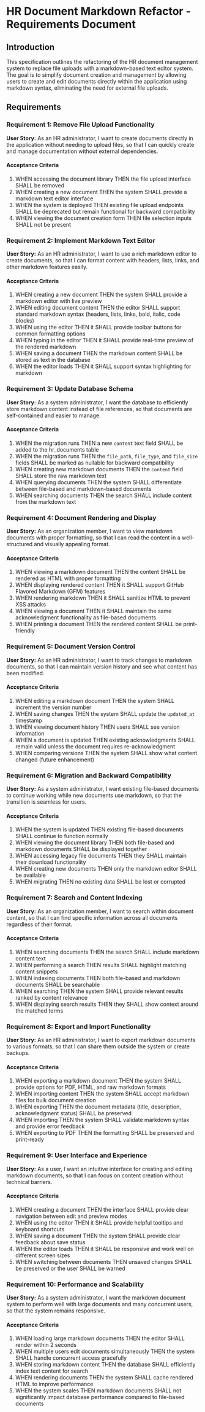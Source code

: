 # HR Document Markdown Refactor - Requirements Document

## Introduction

This specification outlines the refactoring of the HR document management system to replace file uploads with a markdown-based text editor system. The goal is to simplify document creation and management by allowing users to create and edit documents directly within the application using markdown syntax, eliminating the need for external file uploads.

## Requirements

### Requirement 1: Remove File Upload Functionality

**User Story:** As an HR administrator, I want to create documents directly in the application without needing to upload files, so that I can quickly create and manage documentation without external dependencies.

#### Acceptance Criteria

1. WHEN accessing the document library THEN the file upload interface SHALL be removed
2. WHEN creating a new document THEN the system SHALL provide a markdown text editor interface
3. WHEN the system is deployed THEN existing file upload endpoints SHALL be deprecated but remain functional for backward compatibility
4. WHEN viewing the document creation form THEN file selection inputs SHALL not be present

### Requirement 2: Implement Markdown Text Editor

**User Story:** As an HR administrator, I want to use a rich markdown editor to create documents, so that I can format content with headers, lists, links, and other markdown features easily.

#### Acceptance Criteria

1. WHEN creating a new document THEN the system SHALL provide a markdown editor with live preview
2. WHEN editing document content THEN the editor SHALL support standard markdown syntax (headers, lists, links, bold, italic, code blocks)
3. WHEN using the editor THEN it SHALL provide toolbar buttons for common formatting options
4. WHEN typing in the editor THEN it SHALL provide real-time preview of the rendered markdown
5. WHEN saving a document THEN the markdown content SHALL be stored as text in the database
6. WHEN the editor loads THEN it SHALL support syntax highlighting for markdown

### Requirement 3: Update Database Schema

**User Story:** As a system administrator, I want the database to efficiently store markdown content instead of file references, so that documents are self-contained and easier to manage.

#### Acceptance Criteria

1. WHEN the migration runs THEN a new `content` text field SHALL be added to the hr_documents table
2. WHEN the migration runs THEN the `file_path`, `file_type`, and `file_size` fields SHALL be marked as nullable for backward compatibility
3. WHEN creating new markdown documents THEN the `content` field SHALL store the raw markdown text
4. WHEN querying documents THEN the system SHALL differentiate between file-based and markdown-based documents
5. WHEN searching documents THEN the search SHALL include content from the markdown text

### Requirement 4: Document Rendering and Display

**User Story:** As an organization member, I want to view markdown documents with proper formatting, so that I can read the content in a well-structured and visually appealing format.

#### Acceptance Criteria

1. WHEN viewing a markdown document THEN the content SHALL be rendered as HTML with proper formatting
2. WHEN displaying rendered content THEN it SHALL support GitHub Flavored Markdown (GFM) features
3. WHEN rendering markdown THEN it SHALL sanitize HTML to prevent XSS attacks
4. WHEN viewing a document THEN it SHALL maintain the same acknowledgment functionality as file-based documents
5. WHEN printing a document THEN the rendered content SHALL be print-friendly

### Requirement 5: Document Version Control

**User Story:** As an HR administrator, I want to track changes to markdown documents, so that I can maintain version history and see what content has been modified.

#### Acceptance Criteria

1. WHEN editing a markdown document THEN the system SHALL increment the version number
2. WHEN saving changes THEN the system SHALL update the `updated_at` timestamp
3. WHEN viewing document history THEN users SHALL see version information
4. WHEN a document is updated THEN existing acknowledgments SHALL remain valid unless the document requires re-acknowledgment
5. WHEN comparing versions THEN the system SHALL show what content changed (future enhancement)

### Requirement 6: Migration and Backward Compatibility

**User Story:** As a system administrator, I want existing file-based documents to continue working while new documents use markdown, so that the transition is seamless for users.

#### Acceptance Criteria

1. WHEN the system is updated THEN existing file-based documents SHALL continue to function normally
2. WHEN viewing the document library THEN both file-based and markdown documents SHALL be displayed together
3. WHEN accessing legacy file documents THEN they SHALL maintain their download functionality
4. WHEN creating new documents THEN only the markdown editor SHALL be available
5. WHEN migrating THEN no existing data SHALL be lost or corrupted

### Requirement 7: Search and Content Indexing

**User Story:** As an organization member, I want to search within document content, so that I can find specific information across all documents regardless of their format.

#### Acceptance Criteria

1. WHEN searching documents THEN the search SHALL include markdown content text
2. WHEN performing a search THEN results SHALL highlight matching content snippets
3. WHEN indexing documents THEN both file-based and markdown documents SHALL be searchable
4. WHEN searching THEN the system SHALL provide relevant results ranked by content relevance
5. WHEN displaying search results THEN they SHALL show context around the matched terms

### Requirement 8: Export and Import Functionality

**User Story:** As an HR administrator, I want to export markdown documents to various formats, so that I can share them outside the system or create backups.

#### Acceptance Criteria

1. WHEN exporting a markdown document THEN the system SHALL provide options for PDF, HTML, and raw markdown formats
2. WHEN importing content THEN the system SHALL accept markdown files for bulk document creation
3. WHEN exporting THEN the document metadata (title, description, acknowledgment status) SHALL be preserved
4. WHEN importing THEN the system SHALL validate markdown syntax and provide error feedback
5. WHEN exporting to PDF THEN the formatting SHALL be preserved and print-ready

### Requirement 9: User Interface and Experience

**User Story:** As a user, I want an intuitive interface for creating and editing markdown documents, so that I can focus on content creation without technical barriers.

#### Acceptance Criteria

1. WHEN creating a document THEN the interface SHALL provide clear navigation between edit and preview modes
2. WHEN using the editor THEN it SHALL provide helpful tooltips and keyboard shortcuts
3. WHEN saving a document THEN the system SHALL provide clear feedback about save status
4. WHEN the editor loads THEN it SHALL be responsive and work well on different screen sizes
5. WHEN switching between documents THEN unsaved changes SHALL be preserved or the user SHALL be warned

### Requirement 10: Performance and Scalability

**User Story:** As a system administrator, I want the markdown document system to perform well with large documents and many concurrent users, so that the system remains responsive.

#### Acceptance Criteria

1. WHEN loading large markdown documents THEN the editor SHALL render within 2 seconds
2. WHEN multiple users edit documents simultaneously THEN the system SHALL handle concurrent access gracefully
3. WHEN storing markdown content THEN the database SHALL efficiently index text content for search
4. WHEN rendering documents THEN the system SHALL cache rendered HTML to improve performance
5. WHEN the system scales THEN markdown documents SHALL not significantly impact database performance compared to file-based documents